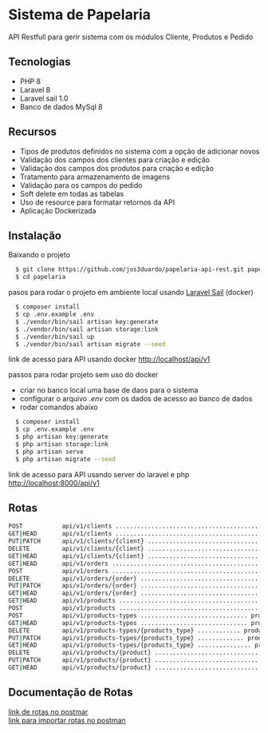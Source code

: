 
# Sistema de Papelaria

API Restfull para gerir sistema com os módulos Cliente, Produtos e Pedido
## Tecnologias

- PHP 8
- Laravel 8
- Laravel sail 1.0
- Banco de dados MySql 8

## Recursos

- Tipos de produtos definidos no sistema com a opção de adicionar novos
- Validação dos campos dos clientes para criação e edição
- Validação dos campos dos produtos para criação e edição
- Tratamento para armazenamento de imagens
- Validação para os campos do pedido
- Soft delete em todas as tabelas
- Uso de resource para formatar retornos da API
- Aplicação Dockerizada

## Instalação

Baixando o projeto

```bash 
  $ git clone https://github.com/jos3duardo/papelaria-api-rest.git papelaria
  $ cd papelaria
```

pasos para rodar o projeto em ambiente local usando [Laravel Sail](https://laravel.com/docs/8.x/sail) (docker)
```bash 
  $ composer install
  $ cp .env.example .env
  $ ./vendor/bin/sail artisan key:generate 
  $ ./vendor/bin/sail artisan storage:link   
  $ ./vendor/bin/sail up
  $ ./vendor/bin/sail artisan migrate --seed
```

link de acesso para API usando docker [http://localhost/api/v1](http://localhost/api/v1)

passos para rodar projeto sem uso do docker
- criar no banco local uma base de daos para o sistema
- configurar o arquivo *.env* com os dados de acesso ao banco de dados
- rodar comandos abaixo
```bash 
  $ composer install
  $ cp .env.example .env
  $ php artisan key:generate 
  $ php artisan storage:link   
  $ php artisan serve
  $ php artisan migrate --seed
```

link de acesso para API usando server do laravel e php [http://localhost:8000/api/v1](http://localhost:8000/api/v1)


## Rotas 
```bash
POST           api/v1/clients ............................................ clients.store
GET|HEAD       api/v1/clients ............................................ clients.index
PUT|PATCH      api/v1/clients/{client} .................................. clients.update
DELETE         api/v1/clients/{client} ................................. clients.destroy
GET|HEAD       api/v1/clients/{client} .................................... clients.show
GET|HEAD       api/v1/orders .............................................. orders.index
POST           api/v1/orders .............................................. orders.store
DELETE         api/v1/orders/{order} .................................... orders.destroy
PUT|PATCH      api/v1/orders/{order} ..................................... orders.update
GET|HEAD       api/v1/orders/{order} ....................................... orders.show
GET|HEAD       api/v1/products .......................................... products.index
POST           api/v1/products .......................................... products.store
POST           api/v1/products-types .............................. products-types.store
GET|HEAD       api/v1/products-types .............................. products-types.index
DELETE         api/v1/products-types/{products_type} ............ products-types.destroy
PUT|PATCH      api/v1/products-types/{products_type} ............. products-types.update
GET|HEAD       api/v1/products-types/{products_type} ............... products-types.show
DELETE         api/v1/products/{product} .............................. products.destroy
PUT|PATCH      api/v1/products/{product} ............................... products.update
GET|HEAD       api/v1/products/{product} ................................. products.show
```

## Documentação de Rotas
[link de rotas no postmar](https://documenter.getpostman.com/view/10174080/TzRRBTUZ)  
[link para importar rotas no postman](https://www.getpostman.com/collections/59aa50112561981f4856)
